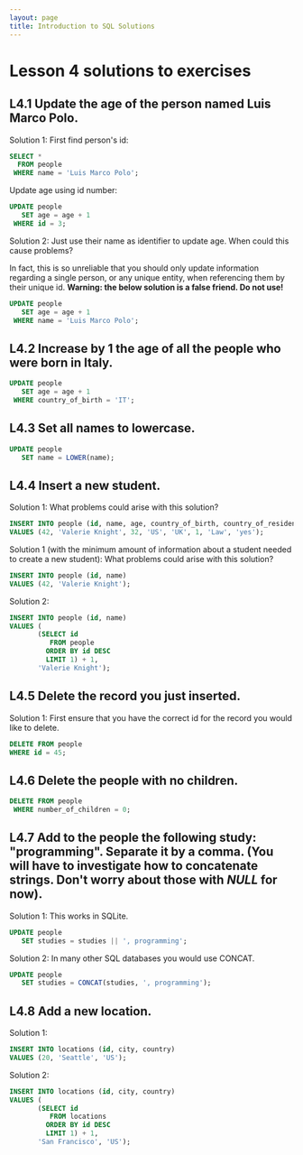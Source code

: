 ```yaml
---
layout: page
title: Introduction to SQL Solutions
---
```

# Lesson 4 solutions to exercises

## L4.1 Update the age of the person named Luis Marco Polo.

Solution 1:
First find person's id:
```SQL
SELECT *
  FROM people
 WHERE name = 'Luis Marco Polo';
```
Update age using id number:
```SQL
UPDATE people
   SET age = age + 1
 WHERE id = 3;
```

Solution 2:
Just use their name as identifier to update age. When could this cause problems?

In fact, this is so unreliable that you should only update information regarding a single person, or any unique entity, when referencing them by their unique id.
**Warning: the below solution is a false friend. Do not use!**
```SQL
UPDATE people
   SET age = age + 1
 WHERE name = 'Luis Marco Polo';
```
## L4.2 Increase by 1 the age of all the people who were born in Italy.

```SQL
UPDATE people
   SET age = age + 1
 WHERE country_of_birth = 'IT';
```

## L4.3 Set all names to lowercase.

```SQL
UPDATE people
   SET name = LOWER(name);
```

## L4.4 Insert a new student.

Solution 1:
What problems could arise with this solution?

```SQL
INSERT INTO people (id, name, age, country_of_birth, country_of_residence, number_of_children, studies, has_job)
VALUES (42, 'Valerie Knight', 32, 'US', 'UK', 1, 'Law', 'yes');
```

Solution 1 (with the minimum amount of information about a student needed to create a new student):
What problems could arise with this solution?

```SQL
INSERT INTO people (id, name)
VALUES (42, 'Valerie Knight');
```

Solution 2:
```SQL
INSERT INTO people (id, name)
VALUES (
	   (SELECT id
          FROM people
         ORDER BY id DESC
         LIMIT 1) + 1,
       'Valerie Knight');
```


## L4.5 Delete the record you just inserted.

Solution 1:
First ensure that you have the correct id for the record you would like to delete.
```SQL
DELETE FROM people
WHERE id = 45;
```

## L4.6 Delete the people with no children.

```SQL
DELETE FROM people
 WHERE number_of_children = 0;
```

## L4.7 Add to the people the following study: "programming". Separate it by a comma. (You will have to investigate how to concatenate strings. Don't worry about those with _NULL_ for now).

Solution 1:
This works in SQLite.
```SQL
UPDATE people
   SET studies = studies || ', programming';
```

Solution 2:
In many other SQL databases you would use CONCAT.
```SQL
UPDATE people
   SET studies = CONCAT(studies, ', programming');
```

## L4.8 Add a new location.

Solution 1:
```SQL
INSERT INTO locations (id, city, country)
VALUES (20, 'Seattle', 'US');
```

Solution 2:
```SQL
INSERT INTO locations (id, city, country)
VALUES (
  	   (SELECT id
          FROM locations
         ORDER BY id DESC
         LIMIT 1) + 1,
       'San Francisco', 'US');
```
